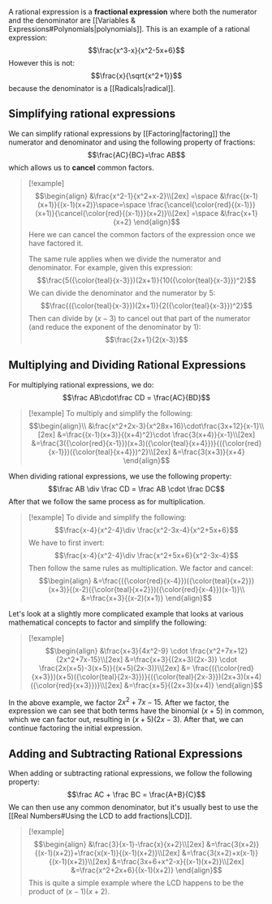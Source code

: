 A rational expression is a **fractional expression** where both the numerator and the denominator are [[Variables & Expressions#Polynomials|polynomials]].  This is an example of a rational expression:
$$\frac{x^3-x}{x^2-5x+6}$$
However this is not:
$$\frac{x}{\sqrt{x^2+1}}$$
because the denominator is a [[Radicals|radical]].

## Simplifying rational expressions

We can simplify rational expressions by [[Factoring|factoring]] the numerator and denominator and using the following property of fractions:
$$\frac{AC}{BC}=\frac AB$$
which allows us to **cancel** common factors.

>[!example]
>$$\begin{align}
>&\frac{x^2-1}{x^2+x-2}\\[2ex]
>=\space &\frac{(x-1)(x+1)}{(x-1)(x+2)}\space=\space \frac{\cancel{\color{red}{(x-1)}}(x+1)}{\cancel{\color{red}{(x-1)}}(x+2)}\\[2ex]
>=\space &\frac{x+1}{x+2}
>\end{align}$$
>Here we can cancel the common factors of the expression once we have factored it. 
>
>The same rule applies when we divide the numerator and denominator. For example, given this expression:
>$$\frac{5({\color{teal}{x-3}})(2x+1)}{10({\color{teal}{x-3}})^2}$$
>We can divide the denominator and the numerator by $5$:
>$$\frac{({\color{teal}{x-3}})(2x+1)}{2({\color{teal}{x-3}})^2}$$
>Then can divide by $(x-3)$ to cancel out that part of the numerator (and reduce the exponent of the denominator by $1$):
>$$\frac{2x+1}{2(x-3)}$$

## Multiplying and Dividing Rational Expressions

For multiplying rational expressions, we do:
$$\frac AB\cdot\frac CD = \frac{AC}{BD}$$

> [!example]
> To multiply and simplify the following:
> $$\begin{align}\\
> &\frac{x^2+2x-3}{x^28x+16}\cdot\frac{3x+12}{x-1}\\[2ex]
> &=\frac{(x-1)(x+3)}{(x+4)^2}\cdot \frac{3(x+4)}{x-1}\\[2ex]
> &=\frac{3({\color{red}{x-1}})(x+3)({\color{teal}{x+4}})}{({\color{red}{x-1}})({\color{teal}{x+4}})^2}\\[2ex]
> &=\frac{3(x+3)}{x+4}
> \end{align}$$

When dividing rational expressions, we use the following property:
$$\frac AB \div \frac CD = \frac AB \cdot \frac DC$$
After that we follow the same process as for multiplication.

>[!example]
>To divide and simplify the following:
>$$\frac{x-4}{x^2-4}\div \frac{x^2-3x-4}{x^2+5x+6}$$
>We have to first invert:
>$$\frac{x-4}{x^2-4}\div \frac{x^2+5x+6}{x^2-3x-4}$$
>Then follow the same rules as multiplication. We factor and cancel:
>$$\begin{align}
>&=\frac{({\color{red}{x-4}})({\color{teal}{x+2}})(x+3)}{(x-2)({\color{teal}{x+2}})({\color{red}{x-4}})(x-1)}\\
>&=\frac{x+3}{(x-2)(x+1)}
>\end{align}$$

Let's look at a slightly more complicated example that looks at various mathematical  concepts to factor and simplify the following:

> [!example]
> $$\begin{align}
> &\frac{x+3}{4x^2-9} \cdot \frac{x^2+7x+12}{2x^2+7x-15}\\[2ex]
> &=\frac{x+3}{(2x+3)(2x-3)} \cdot \frac{2x(x+5)-3(x+5)}{(x+5)(2x-3)}\\[2ex]
> &= \frac{({\color{red}{x+3}})(x+5)({\color{teal}{2x-3}})}{({\color{teal}{2x-3}})(2x+3)(x+4)({\color{red}{x+3}})}\\[2ex]
> &=\frac{x+5}{(2x+3)(x+4)}
> \end{align}$$

In the above example, we factor $2x^2+7x-15$. After we factor, the expression we can see that both terms have the binomial $(x+5)$ in common, which we can factor out, resulting in $(x+5)(2x-3)$. After that, we can continue factoring the initial expression.

## Adding and Subtracting Rational Expressions

When adding or subtracting rational expressions, we follow the following property:
$$\frac AC + \frac BC = \frac{A+B}{C}$$
We can then use any common denominator, but it's usually best to use the [[Real Numbers#Using the LCD to add fractions|LCD]].

>[!example]
>$$\begin{align}
>&\frac{3}{x-1}-\frac{x}{x+2}\\[2ex]
>&=\frac{3(x+2)}{(x-1)(x+2)}+\frac{x(x-1)}{(x-1)(x+2)}\\[2ex]
>&=\frac{3(x+2)+x(x-1)}{(x-1)(x+2)}\\[2ex]
>&=\frac{3x+6+x^2-x}{(x-1)(x+2)}\\[2ex]
>&=\frac{x^2+2x+6}{(x-1)(x+2)}
>\end{align}$$
>This is quite a simple example where the LCD happens to be the product of $(x-1)(x+2)$.

